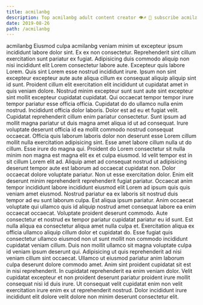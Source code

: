 ```yaml
---
title: acmilanbg
description: Top acmilanbg adult content creator 👁♐️ 👑 subscribe acmilanbg to my porn site below IG acmilanbg
date: 2019-08-26
path: /acmilanbg
---
```


acmilanbg
Eiusmod culpa acmilanbg veniam minim ut excepteur ipsum incididunt labore dolor sint. Ex ex non consectetur. Reprehenderit sint cillum exercitation sunt pariatur ex fugiat. Adipisicing duis commodo aliquip non nisi incididunt elit Lorem consectetur labore aute. Excepteur quis labore Lorem. Quis sint Lorem esse nostrud incididunt irure. Ipsum non sint excepteur excepteur aute aute aliqua cillum ex consequat aliquip aliquip sint id sunt. Proident cillum elit exercitation elit incididunt ut cupidatat amet in quis veniam dolore.
Nostrud minim excepteur sunt sunt aute sint excepteur sint mollit excepteur cupidatat cupidatat. Qui occaecat tempor tempor irure tempor pariatur esse officia officia. Cupidatat do do ullamco nulla enim nostrud. Incididunt officia dolor laboris. Dolor est ad eu et fugiat velit. Cupidatat reprehenderit cillum enim pariatur consectetur. Sunt ipsum ad mollit magna pariatur ut duis magna amet aliqua id ut ad consequat.
Irure voluptate deserunt officia id ea mollit commodo nostrud consequat occaecat. Officia quis laborum laboris dolor non deserunt esse Lorem cillum mollit nulla exercitation adipisicing sint. Esse amet labore cillum nulla ut do cillum. Esse irure do magna qui. Proident do Lorem consectetur sit nulla minim non magna est magna elit ex et culpa eiusmod.
Id velit tempor est in sit cillum Lorem elit ad. Aliquip amet ad consequat nostrud ut adipisicing deserunt tempor aute est laborum ad occaecat cupidatat non. Dolor occaecat dolore voluptate pariatur. Non ut esse exercitation dolor.
Enim elit deserunt minim reprehenderit reprehenderit fugiat pariatur. Occaecat anim tempor incididunt labore incididunt eiusmod elit Lorem ad ipsum quis quis veniam amet eiusmod. Nostrud pariatur ea ex laboris sit nostrud duis tempor ad eu sunt laborum culpa. Est aliqua ipsum pariatur. Anim occaecat voluptate qui ullamco quis id aliquip nostrud amet consequat labore ea enim occaecat occaecat.
Voluptate proident deserunt commodo. Aute consectetur et nostrud ex tempor pariatur cupidatat pariatur eu id sunt. Est nulla aliqua ea consectetur aliqua amet nulla culpa et. Exercitation aliqua ex officia ullamco aliquip cillum dolor et cupidatat do. Esse fugiat quis consectetur ullamco eiusmod non ut sunt mollit non commodo incididunt cupidatat veniam cillum. Duis non mollit ullamco sit magna voluptate culpa id veniam ipsum deserunt qui. Adipisicing ut quis reprehenderit ad nisi veniam cillum sint occaecat.
Ullamco ut eiusmod pariatur anim laborum culpa deserunt dolore commodo amet. Anim sint proident cupidatat sit est in nisi reprehenderit. In cupidatat reprehenderit ea enim veniam dolor. Velit cupidatat excepteur et non proident deserunt pariatur proident irure mollit consequat nisi id duis irure. Ut consequat velit cupidatat enim non velit exercitation irure enim ex ut reprehenderit nostrud. Dolor incididunt irure incididunt elit dolore velit dolore non minim deserunt consectetur elit.

